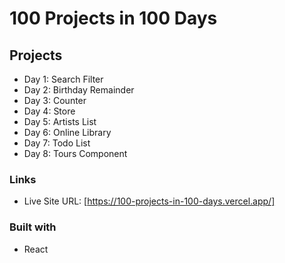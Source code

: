 # 100 Projects in 100 Days

## Projects
- Day 1: Search Filter
- Day 2: Birthday Remainder
- Day 3: Counter
- Day 4: Store
- Day 5: Artists List
- Day 6: Online Library
- Day 7: Todo List
- Day 8: Tours Component

### Links

- Live Site URL: [https://100-projects-in-100-days.vercel.app/]

### Built with

- React


